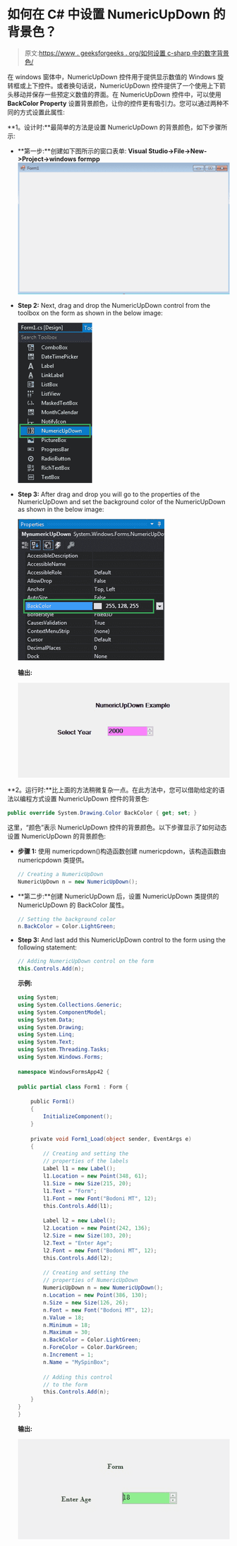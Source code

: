 # 如何在 C# 中设置 NumericUpDown 的背景色？

> 原文:[https://www . geeksforgeeks . org/如何设置 c-sharp 中的数字背景色/](https://www.geeksforgeeks.org/how-to-set-the-background-color-of-the-numericupdown-in-c-sharp/)

在 windows 窗体中，NumericUpDown 控件用于提供显示数值的 Windows 旋转框或上下控件。或者换句话说，NumericUpDown 控件提供了一个使用上下箭头移动并保存一些预定义数值的界面。在 NumericUpDown 控件中，可以使用 **BackColor Property** 设置背景颜色，让你的控件更有吸引力。您可以通过两种不同的方式设置此属性:

**1。设计时:**最简单的方法是设置 NumericUpDown 的背景颜色，如下步骤所示:

*   **第一步:**创建如下图所示的窗口表单:
    **Visual Studio->File->New->Project->windows formpp**
    ![](img/de9202f1f4646167e60ea580d67273d9.png)
*   **Step 2:** Next, drag and drop the NumericUpDown control from the toolbox on the form as shown in the below image:

    ![](img/7e6793c7707d6f751dd57d4d9f670dfe.png)

*   **Step 3:** After drag and drop you will go to the properties of the NumericUpDown and set the background color of the NumericUpDown as shown in the below image:

    ![](img/cc0486f1b68ebdde5154f1c9b4546673.png)

    **输出:**

    ![](img/5b906b098eadf850992d59c76d8ac722.png)

**2。运行时:**比上面的方法稍微复杂一点。在此方法中，您可以借助给定的语法以编程方式设置 NumericUpDown 控件的背景色:

```cs
public override System.Drawing.Color BackColor { get; set; }
```

这里，“颜色”表示 NumericUpDown 控件的背景颜色。以下步骤显示了如何动态设置 NumericUpDown 的背景颜色:

*   **步骤 1:** 使用 numericpdown()构造函数创建 numericpdown，该构造函数由 numericpdown 类提供。

    ```cs
    // Creating a NumericUpDown
    NumericUpDown n = new NumericUpDown();

    ```

*   **第二步:**创建 NumericUpDown 后，设置 NumericUpDown 类提供的 NumericUpDown 的 BackColor 属性。

    ```cs
    // Setting the background color
    n.BackColor = Color.LightGreen;

    ```

*   **Step 3:** And last add this NumericUpDown control to the form using the following statement:

    ```cs
    // Adding NumericUpDown control on the form
    this.Controls.Add(n);

    ```

    **示例:**

    ```cs
    using System;
    using System.Collections.Generic;
    using System.ComponentModel;
    using System.Data;
    using System.Drawing;
    using System.Linq;
    using System.Text;
    using System.Threading.Tasks;
    using System.Windows.Forms;

    namespace WindowsFormsApp42 {

    public partial class Form1 : Form {

        public Form1()
        {
            InitializeComponent();
        }

        private void Form1_Load(object sender, EventArgs e)
        {
            // Creating and setting the 
            // properties of the labels
            Label l1 = new Label();
            l1.Location = new Point(348, 61);
            l1.Size = new Size(215, 20);
            l1.Text = "Form";
            l1.Font = new Font("Bodoni MT", 12);
            this.Controls.Add(l1);

            Label l2 = new Label();
            l2.Location = new Point(242, 136);
            l2.Size = new Size(103, 20);
            l2.Text = "Enter Age";
            l2.Font = new Font("Bodoni MT", 12);
            this.Controls.Add(l2);

            // Creating and setting the
            // properties of NumericUpDown
            NumericUpDown n = new NumericUpDown();
            n.Location = new Point(386, 130);
            n.Size = new Size(126, 26);
            n.Font = new Font("Bodoni MT", 12);
            n.Value = 18;
            n.Minimum = 18;
            n.Maximum = 30;
            n.BackColor = Color.LightGreen;
            n.ForeColor = Color.DarkGreen;
            n.Increment = 1;
            n.Name = "MySpinBox";

            // Adding this control 
            // to the form
            this.Controls.Add(n);
        }
    }
    }
    ```

    **输出:**

    ![](img/08409d5c405f1f8c14492a1162a08225.png)